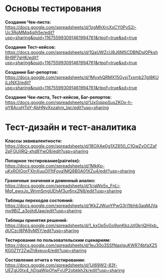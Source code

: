 # **Основы тестирования**

**Создание Чек-листа:**
https://docs.google.com/spreadsheets/d/1zgMhXrcXxCY0PvS2i-Uc3RgMMq4gIh5e/edit?usp=sharing&ouid=116755993091461994761&rtpof=true&sd=true

**Создание Тест-кейсов:**
https://docs.google.com/spreadsheets/d/1QaUWZcU8J6MSCDBNDsI0PkshBH9P7gHK/edit?usp=sharing&ouid=116755993091461994761&rtpof=true&sd=true

**Создание Баг-репортов:**
https://docs.google.com/spreadsheets/d/1MyxhQRMX15GysjTxsmb27gI8KUjLzNX3/edit?usp=sharing&ouid=116755993091461994761&rtpof=true&sd=true

**Создание Чек-листа, Тест-кейсов, Баг-репортов:**
https://docs.google.com/spreadsheets/d/1JxGqippSusZKOx-h-qY8AcoHToY-AbHNvXszahm_Iqc/edit?usp=sharing



# **Тест-дизайн и тест-аналитика**

**Классы эквивалентности:**
https://docs.google.com/spreadsheets/d/18OXAe0g1XZ650_C1GwZvOCZaf2pFGUiIRQ-xhd8YwO8/edit?usp=sharing

**Попарное тестирование(pairwise):**
https://docs.google.com/spreadsheets/d/1MkKp-uKxROIOorFXlnXuuOl11tFova1MQ8B0A01XZu4/edit?usp=sharing

**Граничные значения и доменный анализ:**
https://docs.google.com/spreadsheets/d/1cjaWp5x_FnLi-Mqf_ewxJo_WnmSmgUEhAf3ur6nx2N8/edit?usp=sharing

**Таблицы переходов состояний:**
https://docs.google.com/spreadsheets/d/1KkZJWunYPwG3rl1Ibhb3aqMJVamx9BiZ_a3ojjtdUaw/edit?usp=sharing

 **Таблицы принятия решений:**
https://docs.google.com/spreadsheets/d/1_kxOp5vGo9snKbzJzI0krjQHjlxb_dUCzcI8PA9vM5Y/edit?usp=sharing

**Тестирование по пользовательским сценариям:**
https://docs.google.com/spreadsheets/d/1eu30o3SSfNaxIguKWR74bfaXZ5KG0Z1Y2ZwZh8xeuv4/edit?usp=sharing

**Составление отчета о тестировании:**
https://docs.google.com/spreadsheets/d/1JI69W2-83f-UEZgU0tx4_hDgaWjpOfwFyUP2obkkh2k/edit?usp=sharing



